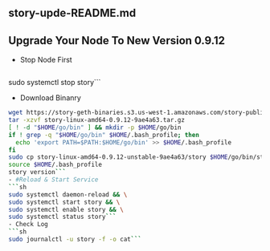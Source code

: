 ## story-upde-README.md
## Upgrade Your Node To New Version 0.9.12
- Stop Node First
  ```sh
sudo systemctl stop story```
- Download Binanry
```sh
wget https://story-geth-binaries.s3.us-west-1.amazonaws.com/story-public/story-linux-amd64-0.9.12-9ae4a63.tar.gz
tar -xzvf story-linux-amd64-0.9.12-9ae4a63.tar.gz
[ ! -d "$HOME/go/bin" ] && mkdir -p $HOME/go/bin
if ! grep -q "$HOME/go/bin" $HOME/.bash_profile; then
  echo 'export PATH=$PATH:$HOME/go/bin' >> $HOME/.bash_profile
fi
sudo cp story-linux-amd64-0.9.12-unstable-9ae4a63/story $HOME/go/bin/story
source $HOME/.bash_profile
story version```
- #Reload & Start Service
```sh
sudo systemctl daemon-reload && \
sudo systemctl start story && \
sudo systemctl enable story && \
sudo systemctl status story```
- Check Log
```sh
sudo journalctl -u story -f -o cat```
  
